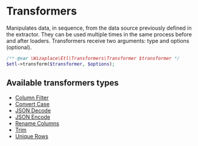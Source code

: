# Transformers

Manipulates data, in sequence, from the data source previously defined in the extractor. They can be used multiple times in the same process before and after loaders. Transformers receive two arguments: type and options (optional).

```php
/** @var \Wizaplace\Etl\Transformers\Transformer $transformer */
$etl->transform($transformer, $options);
```


## Available transformers types

* [Column Filter](ColumnFilterTransformer.md)
* [Convert Case](ConvertCase.md)
* [JSON Decode](JsonDecode.md)
* [JSON Encode](JsonEncode.md)
* [Rename Columns](RenameColumns.md)
* [Trim](Trim.md)
* [Unique Rows](UniqueRows.md)
